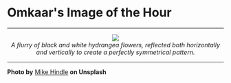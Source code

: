 # Omkaar's Image of the Hour

---

<div align="center">

<a href="https://unsplash.com/photos/symmetrical-pattern-of-white-flowers-frames-a-black-space-9LKpsL_LI1M">
  <img src="https://images.unsplash.com/photo-1752254091842-3f26af77d5f2?crop=entropy&cs=tinysrgb&fit=max&fm=jpg&ixid=M3w3NjA2Nzh8MHwxfHJhbmRvbXx8fHx8fHx8fDE3NTQyNzY0MDB8&ixlib=rb-4.1.0&q=80&w=1080" style="max-width:100%; height:auto;">
</a>

<br>
<i>A flurry of black and white hydrangea flowers, reflected both horizontally and vertically to create a perfectly symmetrical pattern.</i>

</div>

---

**Photo by** [Mike Hindle](https://unsplash.com/@mikehindle) **on Unsplash**
